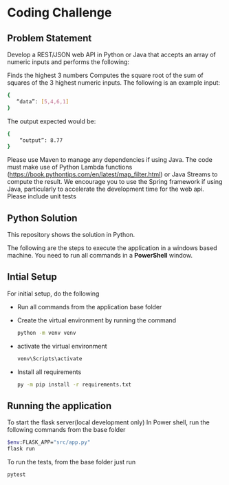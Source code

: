 # Coding Challenge


## Problem Statement
Develop a REST/JSON web API in Python or Java that accepts an array of numeric inputs and performs the following:

Finds the highest 3 numbers
Computes the square root of the sum of squares of the 3 highest numeric inputs. The following is an example input:
 
 ```sh
{
    “data”: [5,4,6,1]
}
```
 

The output expected would be:
```sh
{
    “output”: 8.77
}
```
 

Please use Maven to manage any dependencies if using Java. The code must make use of Python Lambda functions (https://book.pythontips.com/en/latest/map_filter.html) or Java Streams to compute the result. We encourage you to use the Spring framework if using Java, particularly to accelerate the development time for the web api. Please include unit tests

## Python Solution
This repository shows the solution in Python.

The following are the steps to execute the application in a windows based machine. You need to run all commands in a **PowerShell** window.


## Intial Setup
For initial setup, do the following
  * Run all commands from the application base folder
  * Create the virtual environment by running the command
    ```sh
    python -m venv venv
    ```
  * activate the virtual environment 

    ```sh
    venv\Scripts\activate
    ```
* Install all requirements

    ```sh
    py -m pip install -r requirements.txt
    ```

## Running the application

To start the flask server(local development only)
In Power shell, run the following commands from the base folder

```sh
$env:FLASK_APP="src/app.py"
flask run
```

To run the tests, from the base folder just run
```sh
pytest
```




